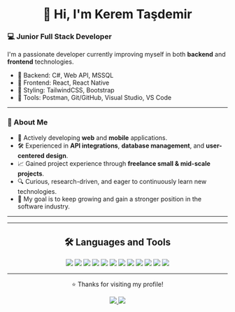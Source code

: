 <h1 align="center">👋 Hi, I'm Kerem Taşdemir</h1>

### 💻 Junior Full Stack Developer  

I'm a passionate developer currently improving myself in both **backend** and **frontend** technologies.  
- 🔹 Backend: C#, Web API, MSSQL  
- 🔹 Frontend: React, React Native  
- 🔹 Styling: TailwindCSS, Bootstrap  
- 🔹 Tools: Postman, Git/GitHub, Visual Studio, VS Code  

---

### 🚀 About Me 

- 🌱 Actively developing **web** and **mobile** applications.  
- 🛠️ Experienced in **API integrations**, **database management**, and **user-centered design**.  
- 📈 Gained project experience through **freelance small & mid-scale projects**.  
- 🔍 Curious, research-driven, and eager to continuously learn new technologies.  
- 🎯 My goal is to keep growing and gain a stronger position in the software industry.  


---



---

<h2 align="center">🛠️ Languages and Tools</h2>

<p align="center">
  <img src="https://img.shields.io/badge/.NET-512BD4?style=flat&logo=dotnet&logoColor=white" />
  <img src="https://img.shields.io/badge/C%23-239120?style=flat&logo=c-sharp&logoColor=white" />
  <img src="https://img.shields.io/badge/React-20232A?style=flat&logo=react&logoColor=61DAFB" />
  <img src="https://img.shields.io/badge/React_Native-20232A?style=flat&logo=react&logoColor=61DAFB" />
  <img src="https://img.shields.io/badge/HTML5-E34F26?style=flat&logo=html5&logoColor=white" />
  <img src="https://img.shields.io/badge/CSS3-1572B6?style=flat&logo=css3&logoColor=white" />
  <img src="https://img.shields.io/badge/JavaScript-F7DF1E?style=flat&logo=javascript&logoColor=black" />
  <img src="https://img.shields.io/badge/TypeScript-007ACC?style=flat&logo=typescript&logoColor=white" />
  <img src="https://img.shields.io/badge/Bootstrap-7952B3?style=flat&logo=bootstrap&logoColor=white" />
  <img src="https://img.shields.io/badge/Tailwind_CSS-38B2AC?style=flat&logo=tailwind-css&logoColor=white" />
  <img src="https://img.shields.io/badge/Microsoft_SQL_Server-CC2927?style=flat&logo=microsoft-sql-server&logoColor=white" />
  <img src="https://img.shields.io/badge/Git-F05032?style=flat&logo=git&logoColor=white" />
</p>

---

<p align="center">⭐️ Thanks for visiting my profile!</p>

<p align="center">
  <a href="https://www.linkedin.com/in/kerem-ta%C5%9Fdemir-164337349/">
    <img src="https://img.shields.io/badge/LinkedIn-0077B5?style=flat&logo=linkedin&logoColor=white" />
  </a>
  <a href="https://www.instagram.com/keremttd/">
    <img src="https://img.shields.io/badge/Instagram-E4405F?style=flat&logo=instagram&logoColor=white" />
  </a>
</p>
